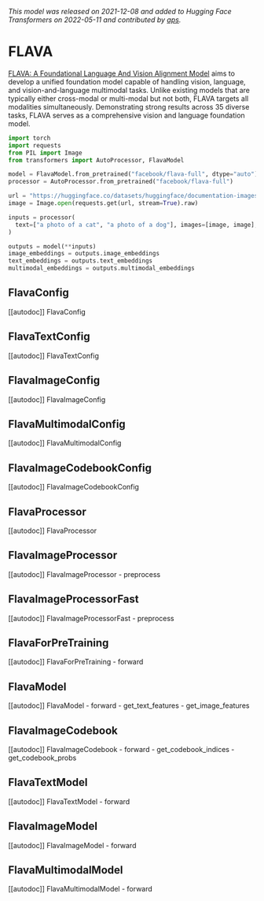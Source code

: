 <!--Copyright 2022 The HuggingFace Team. All rights reserved.

Licensed under the Apache License, Version 2.0 (the "License"); you may not use this file except in compliance with
the License. You may obtain a copy of the License at

http://www.apache.org/licenses/LICENSE-2.0

Unless required by applicable law or agreed to in writing, software distributed under the License is distributed on
an "AS IS" BASIS, WITHOUT WARRANTIES OR CONDITIONS OF ANY KIND, either express or implied. See the License for the
specific language governing permissions and limitations under the License.

⚠️ Note that this file is in Markdown but contain specific syntax for our doc-builder (similar to MDX) that may not be
rendered properly in your Markdown viewer.

-->
*This model was released on 2021-12-08 and added to Hugging Face Transformers on 2022-05-11 and contributed by [aps](https://huggingface.co/aps).*

# FLAVA

[FLAVA: A Foundational Language And Vision Alignment Model](https://huggingface.co/papers/2112.04482) aims to develop a unified foundation model capable of handling vision, language, and vision-and-language multimodal tasks. Unlike existing models that are typically either cross-modal or multi-modal but not both, FLAVA targets all modalities simultaneously. Demonstrating strong results across 35 diverse tasks, FLAVA serves as a comprehensive vision and language foundation model.

<hfoptions id="usage">
<hfoption id="FlavaModel">

```py
import torch
import requests
from PIL import Image
from transformers import AutoProcessor, FlavaModel

model = FlavaModel.from_pretrained("facebook/flava-full", dtype="auto")
processor = AutoProcessor.from_pretrained("facebook/flava-full")

url = "https://huggingface.co/datasets/huggingface/documentation-images/resolve/main/pipeline-cat-chonk.jpeg"
image = Image.open(requests.get(url, stream=True).raw)

inputs = processor(
  text=["a photo of a cat", "a photo of a dog"], images=[image, image], return_tensors="pt", padding="max_length", max_length=77
)

outputs = model(**inputs)
image_embeddings = outputs.image_embeddings
text_embeddings = outputs.text_embeddings
multimodal_embeddings = outputs.multimodal_embeddings
```

</hfoption>
</hfoptions>

## FlavaConfig

[[autodoc]] FlavaConfig

## FlavaTextConfig

[[autodoc]] FlavaTextConfig

## FlavaImageConfig

[[autodoc]] FlavaImageConfig

## FlavaMultimodalConfig

[[autodoc]] FlavaMultimodalConfig

## FlavaImageCodebookConfig

[[autodoc]] FlavaImageCodebookConfig

## FlavaProcessor

[[autodoc]] FlavaProcessor

## FlavaImageProcessor

[[autodoc]] FlavaImageProcessor
    - preprocess

## FlavaImageProcessorFast

[[autodoc]] FlavaImageProcessorFast
    - preprocess

## FlavaForPreTraining

[[autodoc]] FlavaForPreTraining
    - forward

## FlavaModel

[[autodoc]] FlavaModel
    - forward
    - get_text_features
    - get_image_features

## FlavaImageCodebook

[[autodoc]] FlavaImageCodebook
    - forward
    - get_codebook_indices
    - get_codebook_probs

## FlavaTextModel

[[autodoc]] FlavaTextModel
    - forward

## FlavaImageModel

[[autodoc]] FlavaImageModel
    - forward

## FlavaMultimodalModel

[[autodoc]] FlavaMultimodalModel
    - forward

